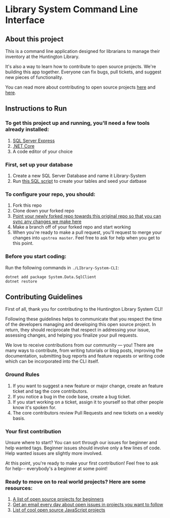 # Library System Command Line Interface

## About this project
This is a command line application designed for librarians to manage their inventory at the Huntington Library.

It's also a way to learn how to contribute to open source projects. We're building this app together. Everyone can fix bugs, pull tickets, and suggest new pieces of functionality.

You can read more about contributing to open source projects [here](https://hackernoon.com/how-to-get-started-with-open-source-2b705e726fea) and [here](https://codeburst.io/how-to-start-contributing-to-open-source-d9e38b01a5e1).


## Instructions to Run
### To get this project up and running, you'll need a few tools already installed:
1. [SQL Server Express](https://www.microsoft.com/en-us/sql-server/sql-server-downloads)
1. [.NET Core](https://dotnet.microsoft.com/learn/dotnet/hello-world-tutorial/install)
1. A code editor of your choice

### First, set up your database
1. Create a new SQL Server Database and name it Library-System
1. Run [this SQL script](Library-System-CLI/library_system_cli.sql) to create your tables and seed your datbase


### To configure your repo, you should:
1. Fork this repo
1. Clone down your forked repo
1. [Point your newly forked repo towards this original repo so that you can sync any changes we make here](https://help.github.com/en/github/collaborating-with-issues-and-pull-requests/configuring-a-remote-for-a-fork)
1. Make a branch off of your forked repo and start working
1. When you're ready to make a pull request, you'll request to merge your changes into `upstrea master`. Feel free to ask for help when you get to this point.

### Before you start coding:
Run the following commands in `./LIbrary-System-CLI`:
```
dotnet add package System.Data.SqlClient
dotnet restore
```


## Contributing Guidelines
First of all, thank you for contributing to the Huntington Library System CLI!

Following these guidelines helps to communicate that you respect the time of the developers managing and developing this open source project. In return, they should reciprocate that respect in addressing your issue, assessing changes, and helping you finalize your pull requests.

We love to receive contributions from our community — you! There are many ways to contribute, from writing tutorials or blog posts, improving the documentation, submitting bug reports and feature requests or writing code which can be incorporated into the CLI itself.

### Ground Rules
1. If you want to suggest a new feature or major change, create an feature ticket and tag the core contributors.
1. If you notice a bug in the code base, create a bug ticket.
1. If you start working on a ticket, assign it to yourself so that other people know it's spoken for.
1. The core contributors review Pull Requests and new tickets on a weekly basis.

### Your first contribution
Unsure where to start? You can sort through our issues for beginner and help wanted tags. Beginner issues should involve only a few lines of code. Help wanted issues are slightly more involved.

At this point, you're ready to make your first contribution! Feel free to ask for help-- everybody's a beginner at some point!

### Ready to move on to real world projects? Here are some resources:
1. [A list of open source projects for beginners](https://github.com/MunGell/awesome-for-beginners)
1. [Get an email every day about open issues in projects you want to follow](https://www.codetriage.com/)
1. [List of cool open source JavaScript projects](https://medium.mybridge.co/48-amazing-javascript-open-source-for-the-past-year-v-2019-ce51cdd10fb9)



